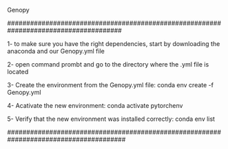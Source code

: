 Genopy

######################################################################################

1- to make sure you have the right dependencies, start by downloading the anaconda and our Genopy.yml file

2- open command prombt and go to the directory where the .yml file is located

3- Create the environment from the Genopy.yml file: 
conda env create -f Genopy.yml

4- Acativate the new environment: conda activate pytorchenv

5- Verify that the new environment was installed correctly:
 conda env list

#######################################################################################
